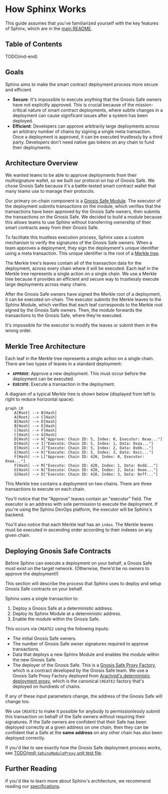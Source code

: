 # How Sphinx Works

This guide assumes that you've familiarized yourself with the key features of Sphinx, which are in the [main README](TODO(md-end)).

## Table of Contents

TODO(md-end)

## Goals

Sphinx aims to make the smart contract deployment process more secure and efficient.

* **Secure**: It's impossible to execute anything that the Gnosis Safe owners have not explicitly approved. This is crucial because of the mission-critical nature of smart contract deployments, where subtle changes in a deployment can cause significant issues after a system has been deployed.
* **Efficient**: Developers can approve arbitrarily large deployments across an arbitrary number of chains by signing a single meta transaction. Once a deployment is approved, it can be executed trustlessly by a third party. Developers don't need native gas tokens on any chain to fund their deployments.

## Architecture Overview

We wanted teams to be able to approve deployments from their multisignature wallet, so we built our protocol on top of Gnosis Safe. We chose Gnosis Safe because it's a battle-tested smart contract wallet that many teams use to manage their protocols.

Our primary on-chain component is a [Gnosis Safe Module](https://docs.safe.global/safe-smart-account/modules). The executor of the deployment submits transactions on the module, which verifies that the transactions have been approved by the Gnosis Safe owners, then submits the transactions on the Gnosis Safe. We decided to build a module because this allows teams to use Sphinx without transferring ownership of their smart contracts away from their Gnosis Safe.

To facilitate this trustless execution process, Sphinx uses a custom mechanism to verify the signatures of the Gnosis Safe owners. When a team approves a deployment, they sign the deployment's unique identifier using a meta transaction. This unique identifier is the root of a [Merkle tree](https://en.wikipedia.org/wiki/Merkle_tree).

The Merkle tree's leaves contain all of the transaction data for the deployment, across every chain where it will be executed. Each leaf in the Merkle tree represents a single action on a single chain. We use a Merkle tree because it provides an efficient and secure way to trustlessly execute large deployments across many chains.

After the Gnosis Safe owners have signed the Merkle root of a deployment, it can be executed on-chain. The executor submits the Merkle leaves to the Sphinx Module, which verifies that each leaf corresponds to the Merkle root signed by the Gnosis Safe owners. Then, the module forwards the transactions to the Gnosis Safe, where they're executed.

It's impossible for the executor to modify the leaves or submit them in the wrong order.

## Merkle Tree Architecture

Each leaf in the Merkle tree represents a single action on a single chain. There are two types of leaves in a standard deployment:

- **`APPROVE`**: Approve a new deployment. This must occur before the deployment can be executed.
- **`EXECUTE`**: Execute a transaction in the deployment.

A diagram of a typical Merkle tree is shown below (displayed from left to right to reduce horizontal space):

```mermaid
graph LR
    A[Root] --> B[Hash]
    A[Root] --> C[Hash]
    B[Hash] --> D[Hash]
    B[Hash] --> E[Hash]
    C[Hash] --> F[Hash]
    C[Hash] --> G[Hash]
    D[Hash] --> H["Approve: Chain ID: 5, Index: 0, Executor: 0xaa..."]
    D[Hash] --> I["Execute: Chain ID: 5, Index: 1, Data: 0xaa..."]
    E[Hash] --> J["Execute: Chain ID: 5, Index: 2, Data: 0xbb..."]
    E[Hash] --> K["Execute: Chain ID: 5, Index: 3, Data: 0xcc..."]
    F[Hash] --> L["Approve: Chain ID: 420, Index: 0, Executor: 0xaa..."]
    F[Hash] --> M["Execute: Chain ID: 420, Index: 1, Data: 0xdd..."]
    G[Hash] --> N["Execute: Chain ID: 420, Index: 2, Data: 0xee..."]
    G[Hash] --> O["Execute: Chain ID: 420, Index: 3, Data: 0xff..."]
```

This Merkle tree contains a deployment on two chains. There are three transactions to execute on each chain.

You'll notice that the "Approve" leaves contain an "executor" field. The executor is an address with sole permission to execute the deployment. If you're using the Sphinx DevOps platform, the executor will be Sphinx's backend.

You'll also notice that each Merkle leaf has an `index`. The Merkle leaves must be executed in ascending order according to their indexes on any given chain.

## Deploying Gnosis Safe Contracts

Before Sphinx can execute a deployment on your behalf, a Gnosis Safe must exist on the target network. (Otherwise, there'd be no owners to approve the deployment!)

This section will describe the process that Sphinx uses to deploy and setup Gnosis Safe contracts on your behalf.

Sphinx uses a single transaction to:
1. Deploy a Gnosis Safe at a deterministic address.
2. Deploy its Sphinx Module at a deterministic address.
3. Enable the module within the Gnosis Safe.

This occurs via `CREATE2` using the following inputs:
* The initial Gnosis Safe owners.
* The number of Gnosis Safe owner signatures required to approve transactions.
* Data that deploys a new Sphinx Module and enables the module within the new Gnosis Safe.
* The deployer of the Gnosis Safe. This is a [Gnosis Safe Proxy Factory](TODO(md)), which is a contract developed by the Gnosis Safe team. We use a Gnosis Safe Proxy Factory deployed from [Arachnid's deterministic deployment proxy](https://github.com/Arachnid/deterministic-deployment-proxy), which is the canonical `CREATE2` factory that's deployed on hundreds of chains.

If any of these input parameters change, the address of the Gnosis Safe will change too.

We use `CREATE2` to make it possible for anybody to permissionlessly submit this transaction on behalf of the Safe owners without requiring their signatures. If the Safe owners are confident that their Safe has been deployed correctly at a given address on one chain, then they can be confident that a Safe at the **same address** on any other chain has also been deployed correctly.

If you'd like to see exactly how the Gnosis Safe deployment process works, see [TODO(md) `SphinxModuleProxy` unit test file](https://github.com/sphinx-labs/sphinx/blob/develop/packages/contracts/test/SphinxModuleProxy.t.sol#L101-L167).

## Further Reading

If you'd like to learn more about Sphinx's architecture, we recommend reading our [specifications](TODO(md-end)).
